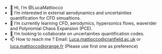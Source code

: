 - 👋 Hi, I’m @LucaMattiocco
- 👀 I’m interested in external aerodynamics and uncertainties quantification for CFD simualtions.
- 🌱 I’m currently learning CFD, aerodymics, hypersonics flows, waverider and Polynomial Chaos Expansion (PCE).
- 💞️ I’m looking to collaborate on uncertainties quantification codes.
- 📫 How to reach me ? Email: Luca.mattiocco@cranfield.ac.uk or luca.mattiocco@orange.fr (Please use first one as preference)

<!---
LucaMattiocco/LucaMattiocco is a ✨ special ✨ repository because its `README.md` (this file) appears on your GitHub profile.
You can click the Preview link to take a look at your changes.
--->
